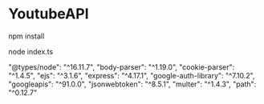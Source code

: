 # YoutubeAPI

npm install 

node index.ts

"@types/node": "^16.11.7",
"body-parser": "^1.19.0",
"cookie-parser": "^1.4.5",
"ejs": "^3.1.6",
"express": "^4.17.1",
"google-auth-library": "^7.10.2",
"googleapis": "^91.0.0",
"jsonwebtoken": "^8.5.1",
"multer": "^1.4.3",
"path": "^0.12.7"
